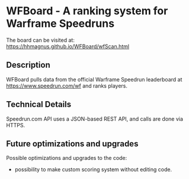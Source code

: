 # WFBoard - A ranking system for Warframe Speedruns

The board can be visited at: https://hhmagnus.github.io/WFBoard/wfScan.html

Description
--
WFBoard pulls data from the official Warframe Speedrun leaderboard at https://www.speedrun.com/wf and ranks players. 

Technical Details
--
Speedrun.com API uses a JSON-based REST API, and calls are done via HTTPS. 

Future optimizations and upgrades
--
Possible optimizations and upgrades to the code:
  - possibility to make custom scoring system without editing code.